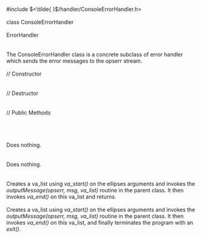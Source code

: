 \
\#include $<\tilde{ }$/handler/ConsoleErrorHandler.h$>$\
\
class ConsoleErrorHandler\
\
ErrorHandler\
\
\
The ConsoleErrorHandler class is a concrete subclass of error handler
which sends the error messages to the opserr stream.\
\
// Constructor\
\
\
// Destructor\
\
\
// Public Methods\
\
\
\
\
Does nothing.\
\
\
Does nothing.\
\
\
Creates a va_list using *va_start()* on the ellipses arguments and
invokes the *outputMessage(opserr, msg, va_list)* routine in the parent
class. It then invokes *va_end()* on this va_list and returns.\
\
Creates a va_list using *va_start()* on the ellipses arguments and
invokes the *outputMessage(opserr, msg, va_list)* routine in the parent
class. It then invokes *va_end()* on this va_list, and finally
terminates the program with an *exit()*.
